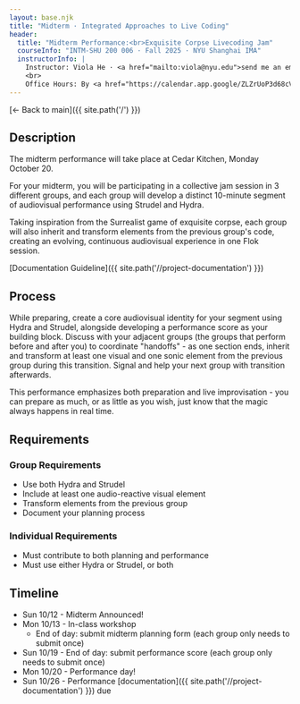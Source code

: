 ```yaml
---
layout: base.njk
title: "Midterm · Integrated Approaches to Live Coding"
header:
  title: "Midterm Performance:<br>Exquisite Corpse Livecoding Jam"
  courseInfo: "INTM-SHU 200 006 · Fall 2025 · NYU Shanghai IMA"
  instructorInfo: |
    Instructor: Viola He · <a href="mailto:viola@nyu.edu">send me an email</a>
    <br>
    Office Hours: By <a href="https://calendar.app.google/ZLZrUoP3d68cVgNh8" target="_blank">appointment</a><br>
---
```


[← Back to main]({{ site.path('/') }})

## Description

The midterm performance will take place at Cedar Kitchen, Monday October 20.

For your midterm, you will be participating in a collective jam session in 3 different groups, and each group will develop a distinct 10-minute segment of audiovisual performance using Strudel and Hydra.

Taking inspiration from the Surrealist game of exquisite corpse, each group will also inherit and transform elements from the previous group's code, creating an evolving, continuous audiovisual experience in one Flok session.

[Documentation Guideline]({{ site.path('//project-documentation') }})

## Process

While preparing, create a core audiovisual identity for your segment using Hydra and Strudel, alongside developing a performance score as your building block. Discuss with your adjacent groups (the groups that perform before and after you) to coordinate "handoffs" - as one section ends, inherit and transform at least one visual and one sonic element from the previous group during this transition. Signal and help your next group with transition afterwards.

This performance emphasizes both preparation and live improvisation - you can prepare as much, or as little as you wish, just know that the magic always happens in real time.

## Requirements

### Group Requirements
- Use both Hydra and Strudel
- Include at least one audio-reactive visual element
- Transform elements from the previous group
- Document your planning process

### Individual Requirements
- Must contribute to both planning and performance
- Must use either Hydra or Strudel, or both

## Timeline

- Sun 10/12 - Midterm Announced!
- Mon 10/13 - In-class workshop 
  - End of day: submit midterm planning form (each group only needs to submit once)
- Sun 10/19 - End of day: submit performance score (each group only needs to submit once)
- Mon 10/20 - Performance day!
- Sun 10/26 - Performance [documentation]({{ site.path('//project-documentation') }}) due
